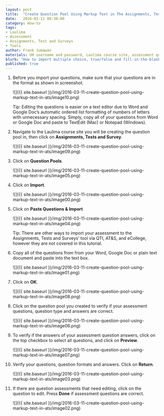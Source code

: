 ```yaml
---
layout: post
title:  "Create Question Pool Using Markup Text in The Assignments, Tests and Surveys Tool"
date:   2016-03-11 08:30:00
category: How-to
tags:
- Laulima
- Assessment
- Assignments, Test and Surveys
- Tools
author: Frank Jumawan
materials: UH username and password, Laulima course site, assessment questions in markup text
blurb: "How to import multiple choice, true/false and fill-in-the-blank questions from Microsoft Word, a Google Doc or a plain text document to create a question pool in The Assignments, Tests and Surveys Tool."
published: true
---
```


1. Before you import your questions, make sure that your questions are in the format as shown in screenshot.

    ![]({{ site.baseurl }}/img/2016-03-11-create-question-pool-using-markup-text-in-ats/image10.png)

    Tip: Editing the questions is easier on a text editor due to Word and Google Doc’s automatic ordered list formatting of numbers of letters with unnecessary spacing. Simply, copy all of your questions from Word or Google Doc and paste to TextEdit (Mac) or Notepad (Windows).

2. Navigate to the Laulima course site you will be creating the question pool in, then click on **Assignments, Tests and Survey**.

    ![]({{ site.baseurl }}/img/2016-03-11-create-question-pool-using-markup-text-in-ats/image09.png)

3. Click on **Question Pools**.

    ![]({{ site.baseurl }}/img/2016-03-11-create-question-pool-using-markup-text-in-ats/image05.png)

4. Click on **Import**.

    ![]({{ site.baseurl }}/img/2016-03-11-create-question-pool-using-markup-text-in-ats/image00.png)

5. Click on **Paste Questions & Import**

    ![]({{ site.baseurl }}/img/2016-03-11-create-question-pool-using-markup-text-in-ats/image04.png)

    Tip: There are other ways to import your assessment to the Assignments, Tests and Surveys’ tool via QTI, AT&S, and eCollege, however they are not covered in this tutorial.

6. Copy all of the questions from from your Word, Google Doc or plain text document and paste into the text box.

    ![]({{ site.baseurl }}/img/2016-03-11-create-question-pool-using-markup-text-in-ats/image01.png)

7. Click on **OK**.

    ![]({{ site.baseurl }}/img/2016-03-11-create-question-pool-using-markup-text-in-ats/image08.png)

8. Click on the question pool you created to verify if your assessment questions, question type and answers are correct.

    ![]({{ site.baseurl }}/img/2016-03-11-create-question-pool-using-markup-text-in-ats/image06.png)

9. To verify if the answers of your assessment question answers, click on the top checkbox to select all questions, and click on **Preview**.

    ![]({{ site.baseurl }}/img/2016-03-11-create-question-pool-using-markup-text-in-ats/image07.png)

10. Verify your questions, question formats and answers. Click on **Return**.

    ![]({{ site.baseurl }}/img/2016-03-11-create-question-pool-using-markup-text-in-ats/image03.png)

11. If there are question assessments that need editing, click on the question to edit. Press **Done** if assessment questions are correct.

    ![]({{ site.baseurl }}/img/2016-03-11-create-question-pool-using-markup-text-in-ats/image02.png)
